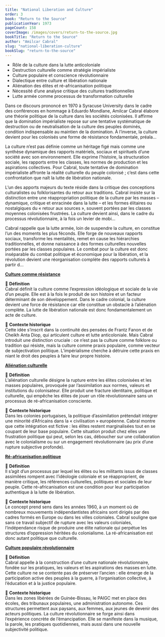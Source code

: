 ```yaml
---
title: "National Liberation and Culture"
order: 3
book: "Return to the Source"
publicationYear: 1973
pageCount: 158
coverImage: /images/covers/return-to-the-source.jpg
bookTitle: "Return to the Source"
author: "Amilcar Cabral"
slug: "national-liberation-culture"
bookSlug: "return-to-the-source"
---
```


<!--themes:start-->
- Rôle de la culture dans la lutte anticoloniale
- Destruction culturelle comme stratégie impérialiste
- Culture populaire et conscience révolutionnaire
- Dialectique entre culture et libération nationale
- Aliénation des élites et ré-africanisation politique
- Nécessité d’une analyse critique des cultures traditionnelles
- Lutte armée comme processus de transformation culturelle
<!--themes:end-->

<!--summary:start-->
Dans ce discours prononcé en 1970 à Syracuse University dans le cadre des conférences en hommage à Eduardo Mondlane, Amilcar Cabral élabore une théorie politique de la culture dans les sociétés colonisées. Il affirme que la domination impérialiste repose sur une tentative systématique de destruction ou de neutralisation de la culture des peuples dominés, condition indispensable au maintien de la domination. À l’inverse, la culture devient pour les colonisés une forme de résistance fondamentale, préala...

La culture n’est pas définie comme un héritage figé mais comme une synthèse dynamique des rapports matériels, sociaux et spirituels d’une société avec son environnement. Elle exprime l’histoire, la structuration sociale, les rapports entre les classes, les normes de production et les aspirations collectives. Pour Cabral, toute tentative de domination impérialiste affronte la réalité culturelle du peuple colonisé ; c’est dans cette confrontation que naît la lutte de libération nationale.

L’un des apports majeurs du texte réside dans la critique des conceptions culturalistes ou folklorisantes du retour aux traditions. Cabral insiste sur la distinction entre une réappropriation politique de la culture par les masses – dynamique, critique et enracinée dans la lutte – et les formes élitaires ou nostalgiques du « retour aux sources », souvent portées par les classes moyennes colonisées frustrées. La culture devient ainsi, dans le cadre du processus révolutionnaire, à la fois un levier de mobi...

Cabral rappelle que la lutte armée, loin de suspendre la culture, en constitue l’un des moments les plus féconds. Elle forge de nouveaux rapports sociaux, transforme les mentalités, remet en cause les hiérarchies traditionnelles, et donne naissance à des formes culturelles nouvelles portées par les classes populaires. Le combat pour la culture est donc inséparable du combat politique et économique pour la libération, et la révolution devient une réorganisation complète des rapports culturels à partir d...
<!--summary:end-->

<!--concepts:start-->
[**Culture comme résistance**](/concepts/culture-comme-resistance)

🔹 **Définition**  
Cabral définit la culture comme l’expression idéologique et sociale de la vie d’un peuple. Elle est à la fois le produit de son histoire et un facteur déterminant de son développement. Dans le cadre colonial, la culture devient une force de résistance car elle constitue un obstacle à l’aliénation complète. La lutte de libération nationale est donc fondamentalement un acte de culture.

🔹 **Contexte historique**  
Cette idée s’inscrit dans la continuité des pensées de Frantz Fanon et de Cheikh Anta Diop, qui articulent culture et lutte anticoloniale. Mais Cabral introduit une distinction cruciale : ce n’est pas la culture comme folklore ou tradition qui résiste, mais la culture comme praxis populaire, comme vecteur de subjectivation politique. L’impérialisme cherche à détruire cette praxis en niant le droit des peuples à faire leur propre histoire.

[**Aliénation culturelle**](/concepts/alienation-culturelle)

🔹 **Définition**  
L’aliénation culturelle désigne la rupture entre les élites colonisées et les masses populaires, provoquée par l’assimilation aux normes, valeurs et institutions du colonisateur. Elle produit une fracture identitaire, politique et culturelle, qui empêche les élites de jouer un rôle révolutionnaire sans un processus de ré-africanisation consciente.

🔹 **Contexte historique**  
Dans les colonies portugaises, la politique d’assimilation prétendait intégrer une minorité d’Africains dans la « civilisation » européenne. Cabral montre que cette intégration est fictive : les élites restent marginalisées tout en se coupant de leur base populaire. Cette situation produit chez elles une frustration politique qui peut, selon les cas, déboucher sur une collaboration avec le colonialisme ou sur un engagement révolutionnaire (au prix d’une rupture subjective profonde).

[**Ré-africanisation politique**](/concepts/re-africanisation-politique)

🔹 **Définition**  
Il s’agit d’un processus par lequel les élites ou les militants issus de classes assimilées rompent avec l’idéologie coloniale et se réapproprient, de manière critique, les références culturelles, politiques et sociales de leur peuple. Cette ré-africanisation est une condition pour leur participation authentique à la lutte de libération.

🔹 **Contexte historique**  
Le concept prend sens dans les années 1960, à un moment où de nombreux mouvements indépendantistes africains sont dirigés par des cadres formés en Europe ou dans les villes coloniales. Cabral souligne que sans ce travail subjectif de rupture avec les valeurs coloniales, l’indépendance risque de produire une élite nationale qui perpétue les structures d’oppression héritées du colonialisme. La ré-africanisation est donc autant politique que culturelle.

[**Culture populaire révolutionnaire**](/concepts/culture-populaire-revolutionnaire)

🔹 **Définition**  
Cabral appelle à la construction d’une culture nationale révolutionnaire, fondée sur les pratiques, les valeurs et les aspirations des masses en lutte. Cette culture ne se contente pas de préserver l’ancien : elle émerge de la participation active des peuples à la guerre, à l’organisation collective, à l’éducation et à la justice populaire.

🔹 **Contexte historique**  
Dans les zones libérées de Guinée-Bissau, le PAIGC met en place des écoles, des tribunaux populaires, une administration autonome. Ces structures permettent aux paysans, aux femmes, aux jeunes de devenir des acteurs politiques. La culture révolutionnaire se forge ainsi dans l’expérience concrète de l’émancipation. Elle se manifeste dans la musique, la parole, les pratiques quotidiennes, mais aussi dans une nouvelle subjectivité politique.
<!--concepts:end-->
